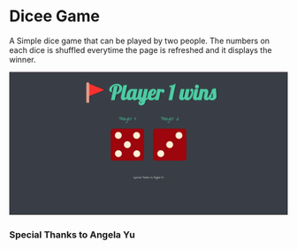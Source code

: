 # Dicee Game

A Simple dice game that can be played by two people. The numbers on each dice is shuffled everytime the page is refreshed and it displays the winner.

<img src="./Screenshot (105).png" alt="screenshot">

### Special Thanks to Angela Yu

